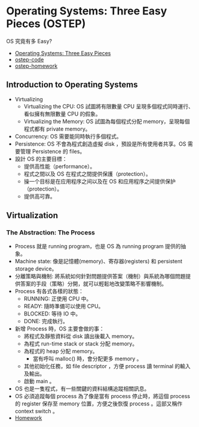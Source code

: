 # Operating Systems: Three Easy Pieces (OSTEP)

OS 究竟有多 Easy?

- [Operating Systems: Three Easy Pieces](https://pages.cs.wisc.edu/~remzi/OSTEP/)
- [ostep-code](https://github.com/remzi-arpacidusseau/ostep-code)
- [ostep-homework](https://github.com/remzi-arpacidusseau/ostep-homework)

## Introduction to Operating Systems  
- Virtualizing 
  - Virtualizing the CPU: OS 試圖將有限數量 CPU 呈現多個程式同時運行、看似擁有無限數量 CPU 的假象。  
  - Virtualizing the Memory: OS 試圖為每個程式分配 memory，呈現每個程式都有 private memory。  
- Concurrency: OS 需要能同時執行多個程式。
- Persistence: OS 不會為程式創造虛擬 disk ，預設是所有使用者共享。OS 需要管理 Persistence 的 files。
- 設計 OS  的主要目標：
  - 提供高性能（performance）。
  - 程式之間以及 OS 在程式之間提供保護（protection）。
  - 操一个目标是在应用程序之间以及在 OS 和应用程序之间提供保护（protection）。  
  - 提供高可靠。
## Virtualization  

### The Abstraction: The Process

- Process 就是 running program，也是 OS 為 running program 提供的抽象。  
- Machine state: 像是記憶體(memory)、寄存器(registers) 和 persistent storage device。  
- 分離策略與機制: 將系統如何針對問題提供答案（機制）與系統為哪個問題提供答案的手段（策略）分開，就可以輕鬆地改變策略不影響機制。  
- Process 有各式各樣的狀態： 
  - RUNNING: 正使用 CPU 中。  
  - READY: 隨時準備可以使用 CPU。  
  - BLOCKED: 等待 IO 中。  
  - DONE: 完成執行。  
- 新增 Process 時，OS 主要會做的事：  
  - 將程式及靜態資料從 disk 讀出後載入 memory。  
  - 為程式 run-time stack or stack 分配 memory。  
  - 為程式的 heap 分配 memory。  
    - 當有呼叫 malloc() 時，會分配更多 memory 。  
  - 其他初始化任務，如 file descriptor ，方便 process 讀 terminal 的輸入及輸出。  
  - 啟動 main 。  
- OS 也是一隻程式，有一些關鍵的資料結構追蹤相關訊息。  
- OS 必須追蹤每個 process 為了像是當有 process 停止時，將這個 process 的 register 保存至 memory 位置，方便之後恢復 process 。這部又稱作 context switch 。
- [Homework](./ch04-homework.md)